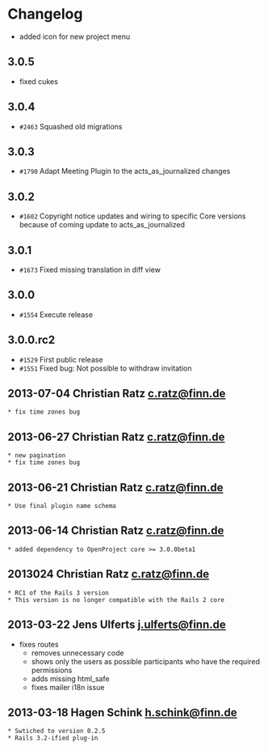 <!---- copyright
OpenProject is a project management system.
Copyright (C) 2011-2013 the OpenProject Foundation (OPF)

This program is free software; you can redistribute it and/or
modify it under the terms of the GNU General Public License version 3.

This program is distributed in the hope that it will be useful,
but WITHOUT ANY WARRANTY; without even the implied warranty of
MERCHANTABILITY or FITNESS FOR A PARTICULAR PURPOSE.  See the
GNU General Public License for more details.

You should have received a copy of the GNU General Public License
along with this program; if not, write to the Free Software
Foundation, Inc., 51 Franklin Street, Fifth Floor, Boston, MA  02110-1301, USA.

See doc/COPYRIGHT.md for more details.

++-->

# Changelog

* added icon for new project menu

## 3.0.5

* fixed cukes

## 3.0.4

* `#2463` Squashed old migrations

## 3.0.3

* `#1790` Adapt Meeting Plugin to the acts_as_journalized changes

## 3.0.2

* `#1602` Copyright notice updates and wiring to specific Core versions because of coming update to acts_as_journalized

## 3.0.1

* `#1673` Fixed missing translation in diff view

## 3.0.0

* `#1554` Execute release

## 3.0.0.rc2

* `#1529` First public release
* `#1551` Fixed bug: Not possible to withdraw invitation

## 2013-07-04 Christian Ratz <c.ratz@finn.de>

	* fix time zones bug

## 2013-06-27 Christian Ratz <c.ratz@finn.de>

	* new pagination
	* fix time zones bug

## 2013-06-21 Christian Ratz <c.ratz@finn.de>

	* Use final plugin name schema

## 2013-06-14 Christian Ratz <c.ratz@finn.de>

	* added dependency to OpenProject core >= 3.0.0beta1

## 2013024 Christian Ratz <c.ratz@finn.de>

	* RC1 of the Rails 3 version
	* This version is no longer compatible with the Rails 2 core

## 2013-03-22 Jens Ulferts <j.ulferts@finn.de>

  * fixes routes
	* removes unnecessary code
	* shows only the users as possible participants who have the required
	  permissions
	* adds missing html_safe
	* fixes mailer i18n issue

## 2013-03-18  Hagen Schink <h.schink@finn.de>

	* Swtiched to version 0.2.5
	* Rails 3.2-ified plug-in
